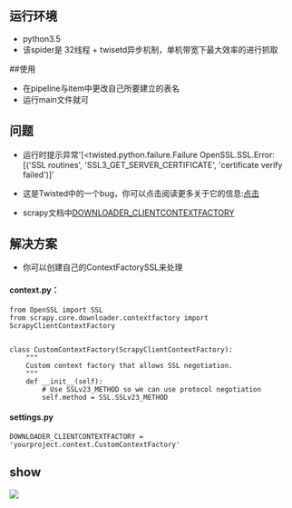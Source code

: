 ## 运行环境
* python3.5 
* 该spider是 32线程 + twisetd异步机制，单机带宽下最大效率的进行抓取

##使用
* 在pipeline与item中更改自己所要建立的表名
* 运行main文件就可

## 问题
* 运行时提示异常'[<twisted.python.failure.Failure OpenSSL.SSL.Error: [('SSL routines', 'SSL3_GET_SERVER_CERTIFICATE', 'certificate verify failed')]'

* 这是Twisted中的一个bug，你可以点击阅读更多关于它的信息:[点击](https://twistedmatrix.com/trac/ticket/6372)
* scrapy文档中[DOWNLOADER_CLIENTCONTEXTFACTORY](https://doc.scrapy.org/en/latest/topics/settings.html)

## 解决方案
* 你可以创建自己的ContextFactorySSL来处理
#### context.py：

    from OpenSSL import SSL
    from scrapy.core.downloader.contextfactory import ScrapyClientContextFactory


    class CustomContextFactory(ScrapyClientContextFactory):
        """
        Custom context factory that allows SSL negotiation.
        """
        def __init__(self):
            # Use SSLv23_METHOD so we can use protocol negotiation
            self.method = SSL.SSLv23_METHOD
#### settings.py
    DOWNLOADER_CLIENTCONTEXTFACTORY = 'yourproject.context.CustomContextFactory'
    
    
## show 
![](https://github.com/duolaAOA/tiebaspider/blob/master/pic.png?raw=true)

